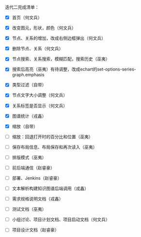 迭代二完成清单：

- [x] 首页（何文兵）

- [x] 改变图元，形状，颜色（何文兵）
- [x] 节点、关系的增加，改成右侧边框弹出（何文兵）
- [x] 删除节点、关系（何文兵）
- [x] 节点搜索、关系搜索，模糊匹配，搜索历史（巫夷）
- [x] 搜索后高亮（巫夷）有待调整，改成echart的set-options-series-graph.emphasis
- [x] 类型过滤（自带）
- [x] 节点文字大小调整（何文兵）
- [x] 关系标签是否显示（何文兵）
- [x] 图谱统计（戎鑫）
- [x] 缩放（自带）
- [ ] 缩放：回退打开时的百分比和位置（巫夷）
- [ ] 保存布局信息、布局保存和再次读入（巫夷）
- [ ] 排版模式（巫夷）
- [ ] 前后端通信（赵睿豪）
- [ ] 部署、Jenkins（赵睿豪）
- [ ] 文本解析构建知识图谱后端调用（戎鑫）
- [ ] 需求规格说明文档（戎鑫）
- [ ] 测试文档（巫夷）
- [ ] 小组讨论、项目计划文档、项目启动文档（何文兵）
- [ ] 项目设计文档（赵睿豪）